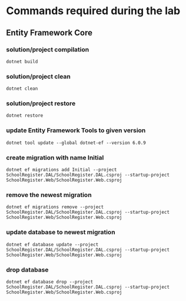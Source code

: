 # Commands required during the lab

## Entity Framework Core

### solution/project compilation
```console
dotnet build
```

### solution/project clean
```console
dotnet clean
```

### solution/project restore
```console
dotnet restore
```

### update Entity Framework Tools to given version
```console
dotnet tool update --global dotnet-ef --version 6.0.9
```

### create migration with name Initial
```console
dotnet ef migrations add Initial --project SchoolRegister.DAL/SchoolRegister.DAL.csproj --startup-project SchoolRegister.Web/SchoolRegister.Web.csproj
```

### remove the newest migration
```console
dotnet ef migrations remove --project SchoolRegister.DAL/SchoolRegister.DAL.csproj --startup-project SchoolRegister.Web/SchoolRegister.Web.csproj
```

### update database to newest migration
```console
dotnet ef database update --project SchoolRegister.DAL/SchoolRegister.DAL.csproj --startup-project SchoolRegister.Web/SchoolRegister.Web.csproj
```

### drop database
```console
dotnet ef database drop --project SchoolRegister.DAL/SchoolRegister.DAL.csproj --startup-project SchoolRegister.Web/SchoolRegister.Web.csproj
```
